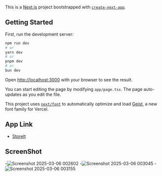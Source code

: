 This is a [Next.js](https://nextjs.org) project bootstrapped with [`create-next-app`](https://nextjs.org/docs/app/api-reference/cli/create-next-app).

## Getting Started

First, run the development server:

```bash
npm run dev
# or
yarn dev
# or
pnpm dev
# or
bun dev
```

Open [http://localhost:3000](http://localhost:3000) with your browser to see the result.

You can start editing the page by modifying `app/page.tsx`. The page auto-updates as you edit the file.

This project uses [`next/font`](https://nextjs.org/docs/app/building-your-application/optimizing/fonts) to automatically optimize and load [Geist](https://vercel.com/font), a new font family for Vercel.

## App Link

- [StoreIt](https://store-it-storage-app.vercel.app/sign-in) 

## ScreenShot
-![Screenshot 2025-03-06 002602](https://github.com/user-attachments/assets/c8a66a1a-70c6-4f93-9eb7-3edf51e8e4ba)
-![Screenshot 2025-03-06 003045](https://github.com/user-attachments/assets/4ac92400-5262-4138-9ad1-96542a1d1796)
-![Screenshot 2025-03-06 003155](https://github.com/user-attachments/assets/413bc37c-8c32-4258-9fcb-345b025c825c)



